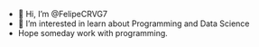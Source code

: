 - 👋 Hi, I’m @FelipeCRVG7
- 👀 I’m interested in learn about Programming and Data Science
- Hope someday work with programming.

<!---
FelipeCRVG7/FelipeCRVG7 is a ✨ special ✨ repository because its `README.md` (this file) appears on your GitHub profile.
You can click the Preview link to take a look at your changes.
--->
